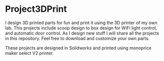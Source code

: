 # Project3DPrint
I design 3D printed parts for fun and print it using the 3D printer of my own lab. This projects include scoop design to box design for WiFi light control, and automatic door control. As I design new stuff I will share all the projects in this repository. Feel free to download and customize your own parts.

These projects are designed in Solidworks and printed using monoprice maker select V2 printer.
